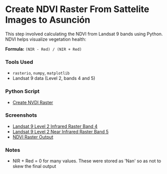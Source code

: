 # Create NDVI Raster From Sattelite Images to Asunción

This step involved calculating the NDVI from Landsat 9 bands using Python. NDVI helps visualize vegetation health:

**Formula:** `(NIR - Red) / (NIR + Red)`

### Tools Used
- `rasterio`, `numpy`, `matplotlib`
- Landsat 9 data (Level 2, bands 4 and 5)

### Python Script
- [Create NVDI Raster](Scripts/CreateNDVIRaster.ipynb)

### Screenshots
- [Landsat 9 Level 2 Infrared Raster Band 4](Data/Band_4_Infrared_Raster.png)
- [Landsat 9 Level 2 Near Infrared Raster Band 5](Data/Band_5_Near_Infrared_Raster.png)
- [NDVI Raster Output](Data/NDVI_Raster_Full.png)

### Notes
- NIR + Red = 0 for many values.  These were stored as 'Nan' so as not to skew the final output
